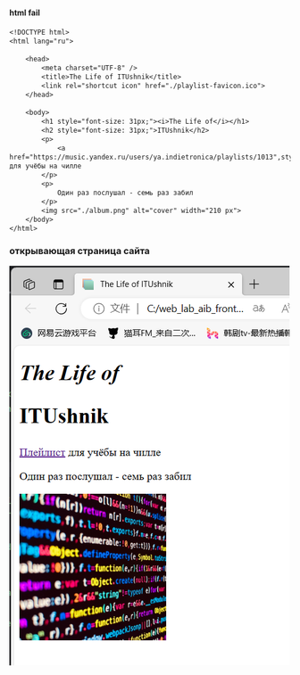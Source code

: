#### html fail
```
<!DOCTYPE html>
<html lang="ru">
    
    <head>
        <meta charset="UTF-8" />
        <title>The Life of ITUshnik</title>
        <link rel="shortcut icon" href="./playlist-favicon.ico">
    </head>
    
    <body> 
        <h1 style="font-size: 31px;"><i>The Life of</i></h1>
        <h2 style="font-size: 31px;">ITUshnik</h2>
        <p>
            <a href="https://music.yandex.ru/users/ya.indietronica/playlists/1013",style="target">Плейлист</a> для учёбы на чилле
        </p>
        <p>
            Один раз послушал - семь раз забил
        </p>
        <img src="./album.png" alt="cover" width="210 px">
    </body>
</html>
```

### открывающая страница сайта
![открывающая страница сайта](https://github.com/LJN-1/web_lab_aib_frontend/blob/main/labs/Lab_03_html_intro/imgs/result.png)